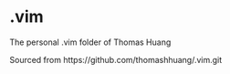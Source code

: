 # .vim
<p> The personal .vim folder of Thomas Huang </p>
<p> Sourced from https://github.com/thomashhuang/.vim.git </p>
